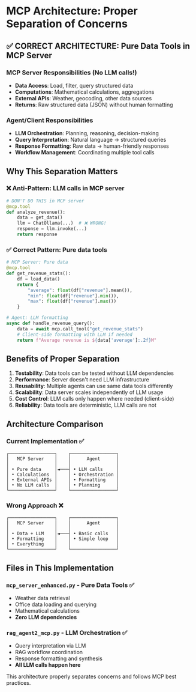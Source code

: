 # MCP Architecture: Proper Separation of Concerns

## ✅ **CORRECT ARCHITECTURE**: Pure Data Tools in MCP Server

### MCP Server Responsibilities (No LLM calls!)
- **Data Access**: Load, filter, query structured data
- **Computations**: Mathematical calculations, aggregations  
- **External APIs**: Weather, geocoding, other data sources
- **Returns**: Raw structured data (JSON) without human formatting

### Agent/Client Responsibilities  
- **LLM Orchestration**: Planning, reasoning, decision-making
- **Query Interpretation**: Natural language → structured queries
- **Response Formatting**: Raw data → human-friendly responses
- **Workflow Management**: Coordinating multiple tool calls

## Why This Separation Matters

### ❌ **Anti-Pattern**: LLM calls in MCP server
```python
# DON'T DO THIS in MCP server
@mcp.tool  
def analyze_revenue():
    data = get_data()
    llm = ChatOllama(...)  # ❌ WRONG!
    response = llm.invoke(...)
    return response
```

### ✅ **Correct Pattern**: Pure data tools
```python
# MCP Server: Pure data
@mcp.tool
def get_revenue_stats():
    df = load_data()
    return {
        "average": float(df["revenue"].mean()),
        "min": float(df["revenue"].min()),
        "max": float(df["revenue"].max())
    }

# Agent: LLM formatting  
async def handle_revenue_query():
    data = await mcp.call_tool("get_revenue_stats")
    # Client-side formatting with LLM if needed
    return f"Average revenue is ${data['average']:.2f}M"
```

## Benefits of Proper Separation

1. **Testability**: Data tools can be tested without LLM dependencies
2. **Performance**: Server doesn't need LLM infrastructure  
3. **Reusability**: Multiple agents can use same data tools differently
4. **Scalability**: Data server scales independently of LLM usage
5. **Cost Control**: LLM calls only happen where needed (client-side)
6. **Reliability**: Data tools are deterministic, LLM calls are not

## Architecture Comparison

### Current Implementation ✅
```
┌─────────────────┐    ┌─────────────────┐
│   MCP Server    │    │      Agent      │
│                 │    │                 │
│ • Pure data     │◄───┤ • LLM calls     │
│ • Calculations  │    │ • Orchestration │  
│ • External APIs │    │ • Formatting    │
│ • No LLM calls  │    │ • Planning      │
└─────────────────┘    └─────────────────┘
```

### Wrong Approach ❌  
```
┌─────────────────┐    ┌─────────────────┐
│   MCP Server    │    │      Agent      │
│                 │    │                 │
│ • Data + LLM    │◄───┤ • Basic calls   │
│ • Formatting    │    │ • Simple loop   │
│ • Everything    │    │                 │
└─────────────────┘    └─────────────────┘
```

## Files in This Implementation

### `mcp_server_enhanced.py` - Pure Data Tools ✅
- Weather data retrieval  
- Office data loading and querying
- Mathematical calculations
- **Zero LLM dependencies**

### `rag_agent2_mcp.py` - LLM Orchestration ✅  
- Query interpretation via LLM
- RAG workflow coordination
- Response formatting and synthesis
- **All LLM calls happen here**

This architecture properly separates concerns and follows MCP best practices.